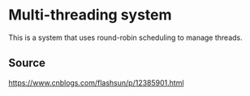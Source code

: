 # Multi-threading system

This is a system that uses round-robin scheduling to manage threads.
## Source
https://www.cnblogs.com/flashsun/p/12385901.html
